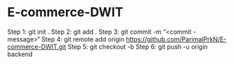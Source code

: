 # E-commerce-DWIT
Step 1: git init .
Step 2: git add .
Step 3: git commit -m “<commit - message>“
Step 4: git remote add origin https://github.com/ParimalPrkN/E-commerce-DWIT.git
Step 5: git checkout -b <branch-name>
Step 6: git push -u origin backend
